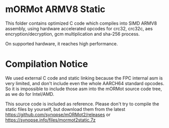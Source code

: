 # mORMot ARMV8 Static

This folder contains optimized C code which compiles into SIMD ARMV8 assembly, using hardware accelerated opcodes for crc32, crc32c, aes encryption/decryption, gcm multiplication and sha-256 process.

On supported hardware, it reaches high performance.

# Compilation Notice

We used external C code and static linking because the FPC internal asm is very limited, and don't include even the whole AARCH64 standard opcodes. So it is impossible to include those asm into the mORMot source code tree, as we do for Intel/AMD.

This source code is included as reference. Please don't try to compile the static files by yourself, but download them from the latest https://github.com/synopse/mORMot2/releases or https://synopse.info/files/mormot2static.7z
